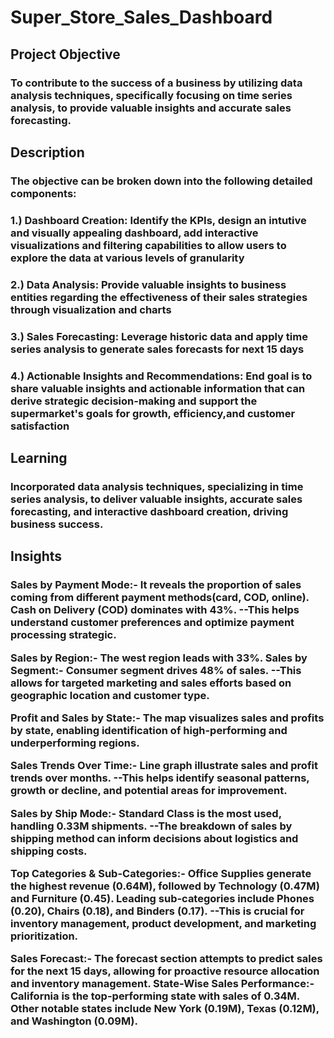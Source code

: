 # Super_Store_Sales_Dashboard
<h2>Project Objective</h2>
<h3>To contribute to the success of a business by utilizing data analysis techniques, specifically focusing on time series analysis, to provide valuable insights and accurate sales forecasting.</h3>
<h2>Description</h2>
<h3>The objective can be broken down into the following detailed components:</h3>
<h3>1.) Dashboard Creation: Identify the KPIs, design an intutive and visually appealing dashboard, add interactive visualizations and filtering capabilities to allow users to explore the data at various levels of granularity</h3>
<h3>2.) Data Analysis: Provide valuable insights to business entities regarding the effectiveness of their sales strategies through visualization and charts</h3>
<h3>3.) Sales Forecasting: Leverage historic data and apply time series analysis to generate sales forecasts for next 15 days</h3>
<h3>4.) Actionable Insights and Recommendations: End goal is to share valuable insights and actionable information that can derive strategic decision-making and support the supermarket's goals for growth, efficiency,and customer satisfaction</h3>
<h2>Learning</h2>
<h3>Incorporated data analysis techniques, specializing in time series analysis, to deliver valuable insights, accurate sales forecasting, and interactive dashboard creation, driving business success.</h3>
<h2>Insights</h2>
<h3>
Sales by Payment Mode:-
It reveals the proportion of sales coming from different payment methods(card, COD, online).
Cash on Delivery (COD) dominates with 43%.
--This helps understand customer preferences and optimize payment processing strategic.

Sales by Region:-
The west region leads with 33%.
Sales by Segment:-
Consumer segment drives 48% of sales.
--This allows for targeted marketing and sales efforts based on geographic location and customer type.

Profit and Sales by State:-
The map visualizes sales and profits by state, enabling identification of high-performing and underperforming regions.

Sales Trends Over Time:-
Line graph illustrate sales and profit trends over months. 
--This helps identify seasonal patterns, growth or decline, and potential areas for improvement. 

Sales by Ship Mode:-
Standard Class is the most used, handling 0.33M shipments.
--The breakdown of sales by shipping method can inform decisions about logistics and shipping costs.

Top Categories & Sub-Categories:-
Office Supplies generate the highest revenue (0.64M), followed by Technology (0.47M) and Furniture (0.45).
Leading sub-categories include Phones (0.20), Chairs (0.18), and Binders (0.17).
--This is crucial for inventory management, product development, and marketing prioritization.


Sales Forecast:- The forecast section attempts to predict sales for the next 15 days, allowing for proactive resource allocation and inventory management.
State-Wise Sales Performance:-
California is the top-performing state with sales of 0.34M.
Other notable states include New York (0.19M), Texas (0.12M), and Washington (0.09M).</h3>
